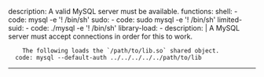 description: A valid MySQL server must be available.
functions:
  shell:
    - code: mysql -e '\! /bin/sh'
  sudo:
    - code: sudo mysql -e '\! /bin/sh'
  limited-suid:
    - code: ./mysql -e '\! /bin/sh'
  library-load:
    - description: |
        A MySQL server must accept connections in order for this to work.

        The following loads the `/path/to/lib.so` shared object.
      code: mysql --default-auth ../../../../../path/to/lib
---
